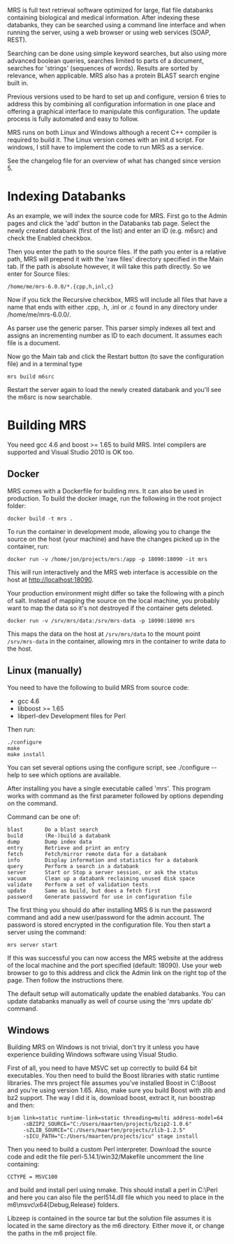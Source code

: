 MRS is full text retrieval software optimized for large, flat file databanks
containing biological and medical information. After indexing these databanks,
they can be searched using a command line interface and when running the
server, using a web browser or using web services (SOAP, REST).

Searching can be done using simple keyword searches, but also using more
advanced boolean queries, searches limited to parts of a document, searches
for 'strings' (sequences of words). Results are sorted by relevance, when
applicable. MRS also has a protein BLAST search engine built in.

Previous versions used to be hard to set up and configure, version 6 tries
to address this by combining all configuration information in one place and
offering a graphical interface to manipulate this configuration. The update
process is fully automated and easy to follow.

MRS runs on both Linux and Windows although a recent C++ compiler is required
to build it. The Linux version comes with an init.d script. For windows, I
still have to implement the code to run MRS as a service.

See the changelog file for an overview of what has changed since version 5.

# Indexing Databanks

As an example, we will index the source code for MRS. First go to the Admin
pages and click the 'add' button in the Databanks tab page. Select the newly
created databank (first of the list) and enter an ID (e.g. m6src) and check
the Enabled checkbox.

Then you enter the path to the source files. If the path you enter is a
relative path, MRS will prepend it with the 'raw files' directory specified
in the Main tab. If the path is absolute however, it will take this path
directly. So we enter for Source files:

    /home/me/mrs-6.0.0/*.{cpp,h,inl,c}

Now if you tick the Recursive checkbox, MRS will include all files that have
a name that ends with either .cpp, .h, .inl or .c found in any directory
under /home/me/mrs-6.0.0/.

As parser use the generic parser. This parser simply indexes all text and
assigns an incrementing number as ID to each document. It assumes each file
is a document.

Now go the Main tab and click the Restart button (to save the configuration
file) and in a terminal type

    mrs build m6src

Restart the server again to load the newly created databank and you'll see
the m6src is now searchable.

# Building MRS

You need gcc 4.6 and boost >= 1.65 to build MRS. Intel compilers are supported
and Visual Studio 2010 is OK too.

## Docker

MRS comes with a Dockerfile for building mrs. It can also be used in
production. To build the docker image, run the following in the root project
folder:

    docker build -t mrs .

To run the container in development mode, allowing you to change the source on
the host (your machine) and have the changes picked up in the container, run:

    docker run -v /home/jon/projects/mrs:/app -p 18090:18090 -it mrs

This will run interactively and the MRS web interface is accessible on the host
at [http://localhost:18090](http://localhost:18090).

Your production environment might differ so take the following with a pinch of
salt. Instead of mapping the source on the local machine, you probably want to
map the data so it's not destroyed if the container gets deleted.

    docker run -v /srv/mrs/data:/srv/mrs-data -p 18090:18090 mrs

This maps the data on the host at `/srv/mrs/data` to the mount point
`/srv/mrs-data` in the container, allowing mrs in the container to write data
to the host.

## Linux (manually)

You need to have the following to build MRS from source code:

- gcc 4.6
- libboost >= 1.65
- libperl-dev			Development files for Perl

Then run:

    ./configure
    make
    make install

You can set several options using the configure script, see ./configure --help
to see which options are available.

After installing you have a single executable called 'mrs'. This program works
with command as the first parameter followed by options depending on the
command.

  Command can be one of:

    blast       Do a blast search
    build       (Re-)build a databank
    dump        Dump index data
    entry       Retrieve and print an entry
    fetch       Fetch/mirror remote data for a databank
    info        Display information and statistics for a databank
    query       Perform a search in a databank
    server      Start or Stop a server session, or ask the status
    vacuum      Clean up a databank reclaiming unused disk space
    validate    Perform a set of validation tests
    update      Same as build, but does a fetch first
    password    Generate password for use in configuration file

The first thing you should do after installing MRS 6 is run the password
command and add a new user/password for the admin account. The password is
stored encrypted in the configuration file. You then start a server using
the command:

    mrs server start

If this was successful you can now access the MRS website at the address of
the local machine and the port specified (default: 18090). Use your web
browser to go to this address and click the Admin link on the right top of
the page. Then follow the instructions there.

The default setup will automatically update the enabled databanks. You can
update databanks manually as well of course using the 'mrs update db' command.

## Windows

Building MRS on Windows is not trivial, don't try it unless you have
experience building Windows software using Visual Studio.

First of all, you need to have MSVC set up correctly to build 64 bit
executables. You then need to build the Boost libraries with static
runtime libraries. The mrs project file assumes you've installed Boost in
C:\Boost and you're using version 1.65. Also, make sure you build Boost
with zlib and bz2 support. The way I did it is, download boost, extract it,
run boostrap and then:

    bjam link=static runtime-link=static threading=multi address-model=64
         -sBZIP2_SOURCE="C:/Users/maarten/projects/bzip2-1.0.6"
         -sZLIB_SOURCE="C:/Users/maarten/projects/zlib-1.2.5"
         -sICU_PATH="C:/Users/maarten/projects/icu" stage install

Then you need to build a custom Perl interpreter. Download the source code
and edit the file perl-5.14.1/win32/Makefile uncomment the line containing:

    CCTYPE = MSVC100

and build and install perl using nmake. This should install a perl in C:\Perl
and here you can also file the perl514.dll file which you need to place in the
m6\msvc\x64\{Debug,Release} folders.

Libzeep is contained in the source tar but the solution file assumes it is
located in the same directory as the m6 directory. Either move it, or change
the paths in the m6 project file.
